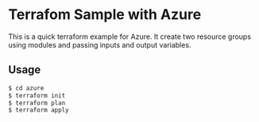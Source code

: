 # Terrafom Sample with Azure

This is a quick terraform example for Azure.  It create two resource groups using modules and passing inputs and output variables.


## Usage

``` bash
$ cd azure
$ terraform init
$ terraform plan
$ terraform apply
```